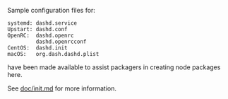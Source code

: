 Sample configuration files for:
```
systemd: dashd.service
Upstart: dashd.conf
OpenRC:  dashd.openrc
         dashd.openrcconf
CentOS:  dashd.init
macOS:   org.dash.dashd.plist
```
have been made available to assist packagers in creating node packages here.

See [doc/init.md](../../doc/init.md) for more information.
